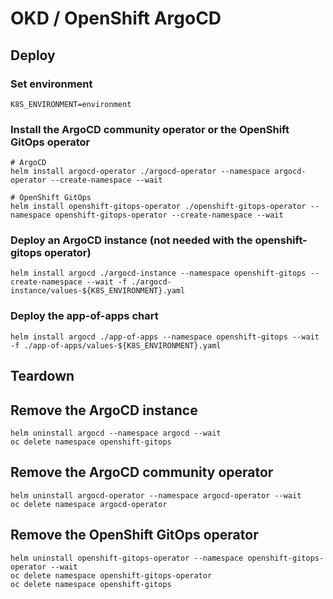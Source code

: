 # OKD / OpenShift ArgoCD

## Deploy

### Set environment
```shell
K8S_ENVIRONMENT=environment
```

### Install the ArgoCD community operator or the OpenShift GitOps operator
```shell
# ArgoCD
helm install argocd-operator ./argocd-operator --namespace argocd-operator --create-namespace --wait

# OpenShift GitOps
helm install openshift-gitops-operator ./openshift-gitops-operator --namespace openshift-gitops-operator --create-namespace --wait
```

### Deploy an ArgoCD instance (not needed with the openshift-gitops operator)
```shell
helm install argocd ./argocd-instance --namespace openshift-gitops --create-namespace --wait -f ./argocd-instance/values-${K8S_ENVIRONMENT}.yaml
```

### Deploy the app-of-apps chart
```shell
helm install argocd ./app-of-apps --namespace openshift-gitops --wait -f ./app-of-apps/values-${K8S_ENVIRONMENT}.yaml
```

## Teardown

## Remove the ArgoCD instance
```shell 
helm uninstall argocd --namespace argocd --wait
oc delete namespace openshift-gitops
```

## Remove the ArgoCD community operator
```shell 
helm uninstall argocd-operator --namespace argocd-operator --wait
oc delete namespace argocd-operator
```

## Remove the OpenShift GitOps operator
```shell 
helm uninstall openshift-gitops-operator --namespace openshift-gitops-operator --wait
oc delete namespace openshift-gitops-operator
oc delete namespace openshift-gitops
```